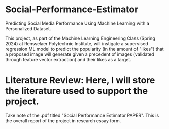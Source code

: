 # Social-Performance-Estimator
 Predicting Social Media Performance Using Machine Learning with a Personalized Dataset.

 This project, as part of the Machine Learning Engineering Class (Spring 2024) at Rensselaer Polytechnic Institute, will instigate a supervised regression ML model to predict the popularity (in the amount of "likes") that a proposed image will generate given a precedent of images (validated through feature vector extraction) and their likes as a target. 


# Literature Review: Here, I will store the literature used to support the project.
Take note of the .pdf titled "Social Performance Estimator PAPER". This is the overall report of the project in research essay form. 